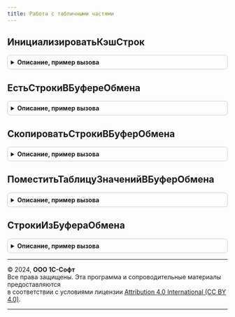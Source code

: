 ```yaml
---
title: Работа с табличными частями
---
```



## ИнициализироватьКэшСтрок
<details style="margin: 1em 0; padding: 0.5em; border: 1px solid #ccc; border-radius: 6px;">

<summary style="font-weight: bold; cursor: pointer;">Описание, пример вызова</summary>

```bsl

// Инициализирует кэш строк на форме для для указанной таблицы.
// Для использования кэширования строк необходимо добавить на форму реквизит "КэшированныеСтроки" с типом "Произвольный".
//
// Параметры:
//  ТаблицаФормы - ТаблицаФормы - элемент формы, содержащий табличную часть.
//
Процедура ИнициализироватьКэшСтрок(ТаблицаФормы) Экспорт
```

Пример вызова
```bsl
РаботаСТабличнымиЧастями.ИнициализироватьКэшСтрок(ТаблицаФормы) 
```
</details>

## ЕстьСтрокиВБуфереОбмена
<details style="margin: 1em 0; padding: 0.5em; border: 1px solid #ccc; border-radius: 6px;">

<summary style="font-weight: bold; cursor: pointer;">Описание, пример вызова</summary>

```bsl

// Проверяет наличие сохраненных строк табличной части в буфере обмена.
//
// Возвращаемое значение:
//  Булево - Истина - в буфере есть строки, Ложь - в противном случае.
//
Функция ЕстьСтрокиВБуфереОбмена() Экспорт
```

Пример вызова
```bsl
Результат = РаботаСТабличнымиЧастями.ЕстьСтрокиВБуфереОбмена() 
```
</details>

## СкопироватьСтрокиВБуферОбмена
<details style="margin: 1em 0; padding: 0.5em; border: 1px solid #ccc; border-radius: 6px;">

<summary style="font-weight: bold; cursor: pointer;">Описание, пример вызова</summary>

```bsl

// Копирует указанные строки табличной части в буфер обмена.
//
// Параметры:
//  ТабличнаяЧасть - ТабличнаяЧасть -
//  Строки - Массив - идентификаторы строк (свойство ВыделенныеСтроки таблицы формы).
//
Процедура СкопироватьСтрокиВБуферОбмена(ТабличнаяЧасть, Строки) Экспорт
```

Пример вызова
```bsl
РаботаСТабличнымиЧастями.СкопироватьСтрокиВБуферОбмена(ТабличнаяЧасть, Строки) 
```
</details>

## ПоместитьТаблицуЗначенийВБуферОбмена
<details style="margin: 1em 0; padding: 0.5em; border: 1px solid #ccc; border-radius: 6px;">

<summary style="font-weight: bold; cursor: pointer;">Описание, пример вызова</summary>

```bsl

// Копирует указанную таблицу значений в буфер обмена.
//
// Параметры:
//  Таблица - ТаблицаЗначений - таблица значений, которую необходимо поместить в буфер обмена.
//
Процедура ПоместитьТаблицуЗначенийВБуферОбмена(Таблица) Экспорт
```

Пример вызова
```bsl
РаботаСТабличнымиЧастями.ПоместитьТаблицуЗначенийВБуферОбмена(Таблица) 
```
</details>

## СтрокиИзБуфераОбмена
<details style="margin: 1em 0; padding: 0.5em; border: 1px solid #ccc; border-radius: 6px;">

<summary style="font-weight: bold; cursor: pointer;">Описание, пример вызова</summary>

```bsl

// Получает строки табличной части из буфер обмена.
//
// Параметры:
//  ПараметрыОтбора - Соответствие - задает условия поиска:
//      ключ определяет путь к данным, по которой будет осуществляться поиск, а значение - искомое значение;
//      Если путь к данным не соответствует данным исходной таблицы буфера, метод возвращает Неопределено.
//  Колонки - Строка, Массив - список колонок для возвращаемой таблицы;
//      Колонки, которых нет в исходной таблице буфера игнорируются, если же нет ни одной указанной колонки
//      в исходной таблице, метод возвращает Неопределено.
//
// Возвращаемое значение:
//  ТаблицаЗначений, Неопределено - строки из буфера, если буфер не пустой и данные в нем соответствуют заданному отбору.
//
Функция СтрокиИзБуфераОбмена(ПараметрыОтбора = Неопределено, Колонки = Неопределено) Экспорт
```

Пример вызова
```bsl
Результат = РаботаСТабличнымиЧастями.СтрокиИзБуфераОбмена(ПараметрыОтбора, Колонки);
```
</details>

---

© 2024, **ООО 1С-Софт**  
Все права защищены. Эта программа и сопроводительные материалы предоставляются  
в соответствии с условиями лицензии [Attribution 4.0 International (CC BY 4.0)](https://creativecommons.org/licenses/by/4.0/legalcode).

---
